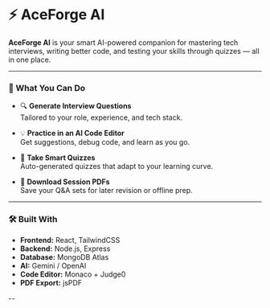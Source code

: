 # ⚡ AceForge AI

**AceForge AI** is your smart AI-powered companion for mastering tech interviews, writing better code, and testing your skills through quizzes — all in one place.

---

### 🚀 What You Can Do

- 🔍 **Generate Interview Questions**  
  Tailored to your role, experience, and tech stack.

- 💡 **Practice in an AI Code Editor**  
  Get suggestions, debug code, and learn as you go.

- 🧠 **Take Smart Quizzes**  
  Auto-generated quizzes that adapt to your learning curve.

- 📄 **Download Session PDFs**  
  Save your Q&A sets for later revision or offline prep.

---

### 🛠️ Built With

- **Frontend:** React, TailwindCSS  
- **Backend:** Node.js, Express  
- **Database:** MongoDB Atlas  
- **AI:** Gemini / OpenAI  
- **Code Editor:** Monaco + Judge0  
- **PDF Export:** jsPDF

--
